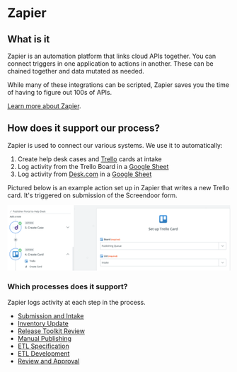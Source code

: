 # Zapier

## What is it

Zapier is an automation platform that links cloud APIs together. You can connect triggers in one application to actions in another. These can be chained together and data mutated as needed.

While many of these integrations can be scripted, Zapier saves you the time of having to figure out 100s of APIs.

[Learn more about Zapier](https://www.zapier.com/).

## How does it support our process?

Zapier is used to connect our various systems. We use it to automatically:

1. Create help desk cases and [Trello](/technology/trello.md) cards at intake
2. Log activity from the Trello Board in a [Google Sheet](/technology/sheets.md)
3. Log activity from [Desk.com](/technology/desk.md) in a [Google Sheet](/technology/sheets.md)

Pictured below is an example action set up in Zapier that writes a new Trello card. It's triggered on submission of the Screendoor form.

![](/assets/zapier.png)

### Which processes does it support?

Zapier logs activity at each step in the process.

* [Submission and Intake](1_submission/README.md)
* [Inventory Update](2_inventory/README.md)
* [Release Toolkit Review](3_release_toolkit_review/README.md)
* [Manual Publishing](4_manual_publishing/README.md)
* [ETL Specification](5_etl_specification/README.md)
* [ETL Development](6_etl_development/README.md)
* [Review and Approval](7_review_and_approval/README.md)




